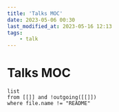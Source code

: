 ```yaml
---
title: 'Talks MOC'
date: 2023-05-06 00:30
last_modified_at: 2023-05-16 12:13
tags:
    - talk
---
```


# Talks MOC

```dataview
list
from [[]] and !outgoing([[]])
where file.name != "README"
```
